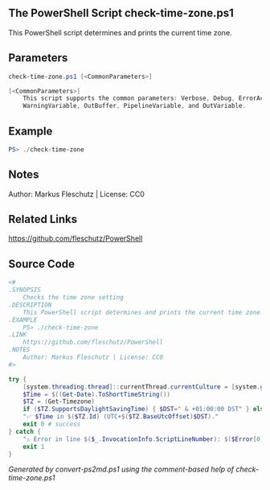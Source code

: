 ## The PowerShell Script **check-time-zone.ps1**

This PowerShell script determines and prints the current time zone.

## Parameters
```powershell
check-time-zone.ps1 [<CommonParameters>]

[<CommonParameters>]
    This script supports the common parameters: Verbose, Debug, ErrorAction, ErrorVariable, WarningAction, 
    WarningVariable, OutBuffer, PipelineVariable, and OutVariable.
```

## Example
```powershell
PS> ./check-time-zone

```

## Notes
Author: Markus Fleschutz | License: CC0

## Related Links
https://github.com/fleschutz/PowerShell

## Source Code
```powershell
<#
.SYNOPSIS
	Checks the time zone setting
.DESCRIPTION
	This PowerShell script determines and prints the current time zone.
.EXAMPLE
	PS> ./check-time-zone
.LINK
	https://github.com/fleschutz/PowerShell
.NOTES
	Author: Markus Fleschutz | License: CC0
#>

try {
	[system.threading.thread]::currentThread.currentCulture = [system.globalization.cultureInfo]"en-US"
	$Time = $((Get-Date).ToShortTimeString())
	$TZ = (Get-Timezone)
	if ($TZ.SupportsDaylightSavingTime) { $DST=" & +01:00:00 DST" } else { $DST="" }
	"✅ $Time in $($TZ.Id) (UTC+$($TZ.BaseUtcOffset)$DST)."
	exit 0 # success
} catch {
	"⚠️ Error in line $($_.InvocationInfo.ScriptLineNumber): $($Error[0])"
	exit 1
}
```

*Generated by convert-ps2md.ps1 using the comment-based help of check-time-zone.ps1*
